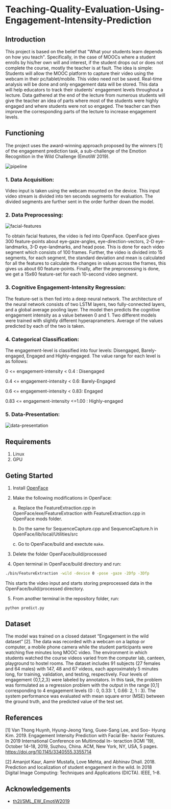 # Teaching-Quality-Evaluation-Using-Engagement-Intensity-Prediction

## Introduction
This project is based on the belief that "What your students learn depends on how you teach". Specifically, in the case of MOOCs where a student enrolls by his/her own will and interest, if the student drops out or does not complete the course, mostly the teacher is at fault.
The idea is simple: Students will allow the MOOC platform to capture their video using the webcam in their pc/tablet/mobile. This video need not be saved. Real-time analysis will be done and only engagement data will be stored. This data will help educators to track their students' engagement levels throughout a lecture. Data gathered at the end of the lecture from numerous students will give the teacher an idea of parts where most of the students were highly engaged and where students were not so engaged. The teacher can then improve the corresponding parts of the lecture to increase engagement levels.

## Functioning
The project uses the award-winning approach proposed by the winners [1] of the engagement prediction task, a sub-challenge of the Emotion Recognition in the Wild Challenge (EmotiW 2019).

![pipeline](https://github.com/AnshulSood11/Teaching-Quality-Evaluation-Using-Engagement-Intensity-Prediction/blob/master/engagement-intensity-images/Pipeline.jpg)

### 1. Data Acquisition:

Video input is taken using the webcam mounted on the device. This input video stream is divided into ten seconds segments for evaluation. The divided segments are further sent in the order further down the model.

### 2. Data Preprocessing:

![facial-features](https://github.com/AnshulSood11/Teaching-Quality-Evaluation-Using-Engagement-Intensity-Prediction/blob/master/engagement-intensity-images/Screenshot%20from%202019-11-29%2012-30-14.png)

To obtain facial features, the video is fed into OpenFace. OpenFace gives 300 feature-points about eye-gaze-angles, eye-direction-vectors, 2-D eye-landmarks, 3-D eye-landmarks, and head pose. This is done for each video segment which consists of 100 frames. Further, the video is divided into 15 segments, for each segment, the standard deviation and mean is calculated for all the features to calculate the changes in values across the frames, this gives us about 60 feature-points. Finally, after the preprocessing is done, we get a 15x60 feature-set for each 10-second video segment.

### 3. Cognitive Engagement-Intensity Regression:

The feature-set is then fed into a deep neural network. The architecture of the neural network consists of two LSTM layers, two fully-connected layers, and a global average pooling layer. The model then predicts the cognitive engagement intensity as a value between 0 and 1.
Two different models were trained with slightly different hyperaprameters. Average of the values predicted by each of the two is taken.

### 4. Categorical Classification:

The engagement-level is classified into four levels: Disengaged, Barely-engaged, Engaged and Highly-engaged. The value range for each level is as follows:

0 <= engagement-intensity < 0.4 : Disengaged

0.4 <= engagement-intensity < 0.6: Barely-Engaged

0.6 <= engagement-intensity < 0.83: Engaged

0.83 <= engagement-intensity <=1.00 : Highly-engaged

### 5. Data-Presentation:

![data-presentation](https://github.com/AnshulSood11/Teaching-Quality-Evaluation-Using-Engagement-Intensity-Prediction/blob/master/engagement-intensity-images/Figure_1.png)

## Requirements

1. Linux
2. GPU

## Geting Started

1. Install [OpenFace](https://github.com/TadasBaltrusaitis/OpenFace)

2. Make the following modifications in OpenFace:

    a. Replace the FeatureExtraction.cpp in OpenFace/exe/FeatureExtraction with FeatureExtraction.cpp in OpenFace mods folder.
  
    b. Do the same for SequenceCapture.cpp and SequenceCapture.h in OpenFace/lib/local/Utilities/src
  
    c. Go to OpenFace/build and exectute ```make```.
  
3. Delete the folder OpenFace/build/processed

4. Open terminal in OpenFace/build directory and run:
```bash
./bin/FeatureExtraction -wild -device 0 -pose -gaze -2Dfp -3Dfp
```
  This starts the video input and starts storing preprocessed data in the OpenFace/build/processed directory.
  
5. From another terminal in the repository folder, run:
```bash
python predict.py
```

## Dataset

The model was trained on a closed dataset “Engagement in the wild dataset” [2]. The data was recorded with a webcam on a laptop or computer, a mobile phone camera while the student participants were watching five minutes long MOOC video. The environment in which students watched the course videos varied from the computer lab, canteen, playground to hostel rooms. The dataset includes 91 subjects (27 females and 64 males) with 147, 48 and 67 videos, each approximately 5 minutes long, for training, validation, and testing, respectively. Four levels of engagement {0,1,2,3} were labeled by annotators. In this task, the problem was formulated as a regression problem with the output in the range \[0,1] corresponding to 4 engagement levels (0 : 0, 0.33: 1, 0.66: 2, 1 : 3). The system performance was evaluated with mean square error (MSE) between the ground truth, and the predicted value of the test set.

## References

[1] Van Thong Huynh, Hyung-Jeong Yang, Guee-Sang Lee, and Soo-
Hyung Kim. 2019. Engagement Intensity Prediction with Facial Be-
havior Features. In 2019 International Conference on Multimodal In-
teraction (ICMI ’19), October 14–18, 2019, Suzhou, China. ACM, New
York, NY, USA, 5 pages. https://doi.org/10.1145/3340555.3355714

[2] Amanjot Kaur, Aamir Mustafa, Love Mehta, and Abhinav Dhall. 2018. Prediction and localization of student engagement in the wild. In 2018 Digital Image Computing: Techniques and Applications (DICTA). IEEE, 1–8.

## Acknowledgements

* [th2l/SML_EW_EmotiW2019](https://github.com/th2l/SML_EW_EmotiW2019)
